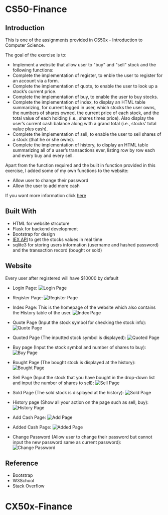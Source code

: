 # CS50-Finance

## Introduction
This is one of the assignments provided in CS50x - Introduction to Computer Science.

The goal of the exercise is to:

* Implement a website that allow user to "buy" and "sell" stock and the following functions:
* Complete the implementation of register, to enble the user to register for an account via a form.
* Complete the implementation of quote, to enable the user to look up a stock’s current price.
* Complete the implementation of buy, to enable the user to buy stocks.
* Complete the implementation of index, to display an HTML table summarizing, for current logged in user, which stocks the user owns, the numbers of shares owned, the current price of each stock, and the total value of each holding (i.e., shares times price). Also display the user’s current cash balance along with a grand total (i.e., stocks’ total value plus cash).
* Complete the implementation of sell, to enable the user to sell shares of a stock (that he or she owns).
* Complete the implementation of history, to display an HTML table summarizing all of a user’s transactions ever, listing row by row each and every buy and every sell.

Apart from the function required and the built in function provided in this exercise, I  added some of my own functions to the website:

* Allow user to change their password
* Allow the user to add more cash

If you want more information click [here](https://cs50.harvard.edu/x/2023/psets/9/finance/)

## Built With
* HTML for website strcuture
* Flask for backend development
* Bootstrap for design
* [IEX API](https://iexcloud.io/) to get the stocks values in real time
* sqlite3 for storing users information (username and hashed password) and the transaction record (bought or sold)

## Website
Every user after registered will have $10000 by default

* Login Page:
![Login Page](/CS50%20finance%20Screenshot/LogIn.png)

* Register Page:
![Register Page](/CS50%20finance%20Screenshot/Register.png)

* Index Page:
  This is the homepage of the website which also contains the History table of the user.
![Index Page](/CS50%20finance%20Screenshot/Index.png)

* Quote Page (Input the stock symbol for checking the stock info): 
![Quote Page](/CS50%20finance%20Screenshot/Quote.png)

* Quoted Page (The inputted stock symbol is displayed):
![Quoted Page](/CS50%20finance%20Screenshot/Quoted.png)

* Buy page (Input the stock symbol and number of shares to buy):
![Buy Page](/CS50%20finance%20Screenshot/Buy.png)

* Bought Page (The bought stock is displayed at the history):
![Bought Page](/CS50%20finance%20Screenshot/Bought.png)

* Sell Page (Input the stock that you have bought in the drop-down list and input the number of shares to sell): 
![Sell Page](/CS50%20finance%20Screenshot/Sell.png)

* Sold Page (The sold stock is displayed at the history):
![Sold Page](/CS50%20finance%20Screenshot/Sold.png)

* History page (Show all your action on the page such as sell, buy): 
![History Page](/CS50%20finance%20Screenshot/History.png)

* Add Cash Page: 
![Add Page](/CS50%20finance%20Screenshot/Add.png)

* Added Cash Page:
![Added Page](/CS50%20finance%20Screenshot/Added.png)

* Change Password (Allow user to change their password but cannot input the new password same as current password): 
![Change Password](/CS50%20finance%20Screenshot/ChangePassword.png)

## Reference
* Bootstrap
* W3School
* Stack Overflow
# CX50x-Finance
